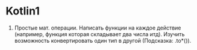 # Kotlin1
 1. Простые мат. операции. Написать функции на каждое действие (например, функция которая
 складывает два числа итд). Изучить возможность конвертировать один тип в другой (Подсказка: <Type>.to*()).
